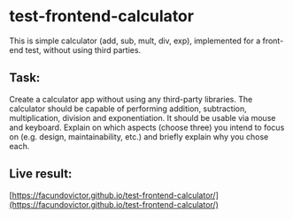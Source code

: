 # test-frontend-calculator
This is simple calculator (add, sub, mult, div, exp), implemented for a front-end test, without using third parties.

## Task:
Create a calculator app without using any third-party libraries. The calculator should be capable of performing addition, subtraction, multiplication, division and exponentiation. It should be usable via mouse and keyboard. Explain on which aspects (choose three) you intend to focus on (e.g. design, maintainability, etc.) and briefly explain why you chose each.

## Live result:
[https://facundovictor.github.io/test-frontend-calculator/](https://facundovictor.github.io/test-frontend-calculator/)
